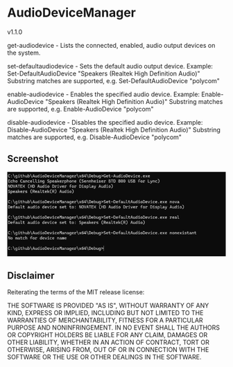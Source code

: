 # AudioDeviceManager

v1.1.0

get-audiodevice - Lists the connected, enabled, audio output devices on the system.

set-defaultaudiodevice - Sets the default audio output device.
       Example: Set-DefaultAudioDevice "Speakers (Realtek High Definition Audio)"
       Substring matches are supported, e.g. Set-DefaultAudioDevice "polycom" 

enable-audiodevice - Enables the specified audio device.
       Example: Enable-AudioDevice "Speakers (Realtek High Definition Audio)"
       Substring matches are supported, e.g. Enable-AudioDevice "polycom"


disable-audiodevice - Disables the specified audio device.
       Example: Disable-AudioDevice "Speakers (Realtek High Definition Audio)"
       Substring matches are supported, e.g. Disable-AudioDevice "polycom"

## Screenshot

![Screenshot](doc/screenshot.png)

## Disclaimer

Reiterating the terms of the MIT release license:

THE SOFTWARE IS PROVIDED "AS IS", WITHOUT WARRANTY OF ANY KIND, EXPRESS OR
IMPLIED, INCLUDING BUT NOT LIMITED TO THE WARRANTIES OF MERCHANTABILITY,
FITNESS FOR A PARTICULAR PURPOSE AND NONINFRINGEMENT. IN NO EVENT SHALL THE
AUTHORS OR COPYRIGHT HOLDERS BE LIABLE FOR ANY CLAIM, DAMAGES OR OTHER
LIABILITY, WHETHER IN AN ACTION OF CONTRACT, TORT OR OTHERWISE, ARISING FROM,
OUT OF OR IN CONNECTION WITH THE SOFTWARE OR THE USE OR OTHER DEALINGS IN THE
SOFTWARE.

